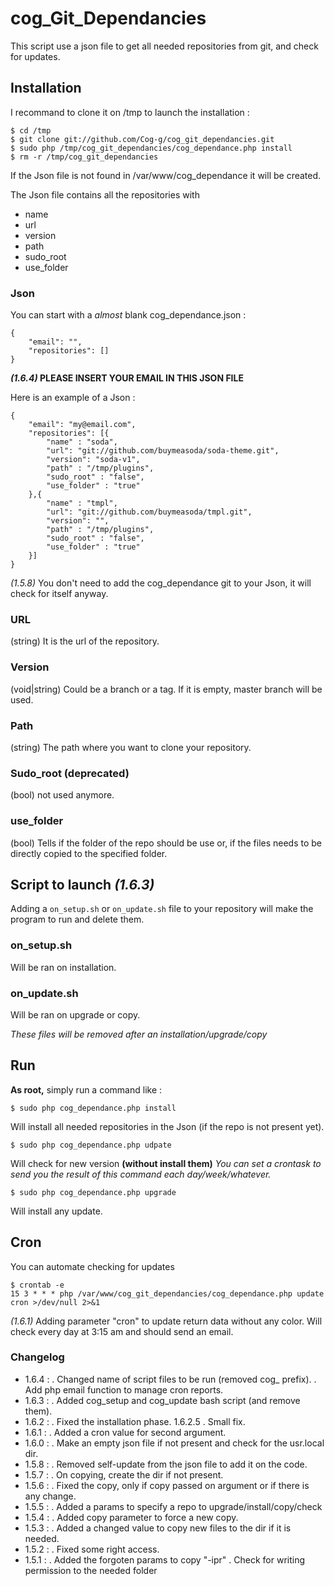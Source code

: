# cog_Git_Dependancies

This script use a json file to get all needed repositories from git, and check for updates.


## Installation

I recommand to clone it on /tmp to launch the installation :

	$ cd /tmp
	$ git clone git://github.com/Cog-g/cog_git_dependancies.git
	$ sudo php /tmp/cog_git_dependancies/cog_dependance.php install
	$ rm -r /tmp/cog_git_dependancies

If the Json file is not found in /var/www/cog_dependance it will be created.

The Json file contains all the repositories with

- name
- url
- version
- path
- sudo_root
- use_folder

### Json

You can start with a _almost_ blank cog_dependance.json :

	{
		"email": "",
		"repositories": []
	}

___(1.6.4)_ PLEASE INSERT YOUR EMAIL IN THIS JSON FILE__

Here is an example of a Json :

	{
		"email": "my@email.com",
		"repositories": [{
			"name" : "soda",
			"url": "git://github.com/buymeasoda/soda-theme.git",
			"version": "soda-v1",
			"path" : "/tmp/plugins",
			"sudo_root" : "false",
			"use_folder" : "true"
		},{
			"name" : "tmpl",
			"url": "git://github.com/buymeasoda/tmpl.git",
			"version": "",
			"path" : "/tmp/plugins",
			"sudo_root" : "false",
			"use_folder" : "true"
		}]
	}


_(1.5.8)_ You don't need to add the cog_dependance git to your Json, it will check for itself anyway.

### URL

(string) It is the url of the repository.

### Version

(void|string) Could be a branch or a tag. If it is empty, master branch will be used.

### Path

(string) The path where you want to clone your repository.

### Sudo_root (deprecated)

(bool) not used anymore.

### use_folder

(bool) Tells if the folder of the repo should be use or, if the files needs to be directly copied to the specified folder.

## Script to launch _(1.6.3)_

Adding a `on_setup.sh` or `on_update.sh` file to your repository will make the program to run and delete them.

### on_setup.sh
Will be ran on installation.

### on_update.sh
Will be ran on upgrade or copy.

_These files will be removed after an installation/upgrade/copy_

## Run

__As root,__ simply run a command like :

	$ sudo php cog_dependance.php install

Will install all needed repositories in the Json (if the repo is not present yet).

	$ sudo php cog_dependance.php udpate

Will check for new version __(without install them)__
*You can set a crontask to send you the result of this command each day/week/whatever.*

	$ sudo php cog_dependance.php upgrade

Will install any update.

## Cron

You can automate checking for updates

	$ crontab -e
	15 3 * * * php /var/www/cog_git_dependancies/cog_dependance.php update cron >/dev/null 2>&1

_(1.6.1)_ Adding parameter "cron" to update return data without any color.
Will check every day at 3:15 am and should send an email.




### Changelog

- 1.6.4 : . Changed name of script files to be run (removed cog_ prefix).
					. Add php email function to manage cron reports.
- 1.6.3 : . Added cog_setup and cog_update bash script (and remove them).
- 1.6.2 : . Fixed the installation phase.
		1.6.2.5 . Small fix.
- 1.6.1 : . Added a cron value for second argument.
- 1.6.0 : . Make an empty json file if not present and check for the usr.local dir.
- 1.5.8 : . Removed self-update from the json file to add it on the code.
- 1.5.7 : . On copying, create the dir if not present.
- 1.5.6 : . Fixed the copy, only if copy passed on argument or if there is any change.
- 1.5.5 : . Added a params to specify a repo to upgrade/install/copy/check
- 1.5.4 : . Added copy parameter to force a new copy.
- 1.5.3 : . Added a changed value to copy new files to the dir if it is needed.
- 1.5.2 : . Fixed some right access.
- 1.5.1 : . Added the forgoten params to copy "-ipr"
					. Check for writing permission to the needed folder